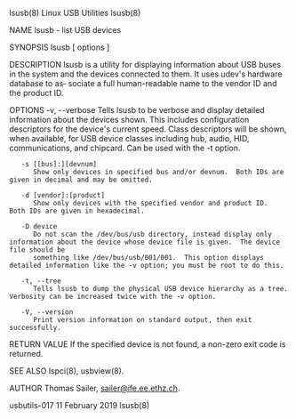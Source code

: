 lsusb(8)							      Linux USB Utilities							      lsusb(8)

NAME
       lsusb - list USB devices

SYNOPSIS
       lsusb [ options ]

DESCRIPTION
       lsusb  is a utility for displaying information about USB buses in the system and the devices connected to them. It uses udev's hardware database to as‐
       sociate a full human-readable name to the vendor ID and the product ID.

OPTIONS
       -v, --verbose
	      Tells lsusb to be verbose and display detailed information about the devices shown.  This includes configuration descriptors  for	 the  device's
	      current speed.  Class descriptors will be shown, when available, for USB device classes including hub, audio, HID, communications, and chipcard.
	      Can be used with the -t option.

       -s [[bus]:][devnum]
	      Show only devices in specified bus and/or devnum.	 Both IDs are given in decimal and may be omitted.

       -d [vendor]:[product]
	      Show only devices with the specified vendor and product ID.  Both IDs are given in hexadecimal.

       -D device
	      Do not scan the /dev/bus/usb directory, instead display only information about the device whose device file is given.  The device file should be
	      something like /dev/bus/usb/001/001.  This option displays detailed information like the -v option; you must be root to do this.

       -t, --tree
	      Tells lsusb to dump the physical USB device hierarchy as a tree. Verbosity can be increased twice with the -v option.

       -V, --version
	      Print version information on standard output, then exit successfully.

RETURN VALUE
       If the specified device is not found, a non-zero exit code is returned.

SEE ALSO
       lspci(8), usbview(8).

AUTHOR
       Thomas Sailer, <sailer@ife.ee.ethz.ch>.

usbutils-017							       11 February 2019								      lsusb(8)
